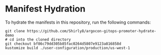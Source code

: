 # Manifest Hydration

To hydrate the manifests in this repository, run the following commands:

```shell
git clone https://github.com/Shirly8/argocon-gitops-promoter-hydrate-demo
# cd into the cloned directory
git checkout bf86c79dd305b85fac0264d5807e9123a816858d
kustomize build ./user-configuration/production/us-west-1
```
